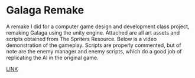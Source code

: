 # Galaga Remake
A remake I did for a computer game design and development class project, remaking Galaga using the unity engine. Attached are all art assets and scripts obtained from The Spriters Resource. Below is a video demonstration of the gameplay. Scripts are properly commented, but of note are the enemy manager and enemy scripts, which do a good job of replicating the AI in the original game.

[LINK](https://youtube.com/shorts/vaSqbXi0UcU?feature=share)
